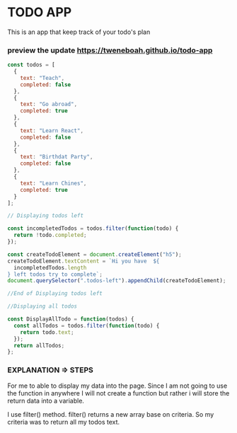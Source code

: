 # TODO APP

This is an app that keep track of your todo's plan
### preview the update <https://tweneboah.github.io/todo-app>

```javascript
const todos = [
  {
    text: "Teach",
    completed: false
  },
  {
    text: "Go abroad",
    completed: true
  },
  {
    text: "Learn React",
    completed: false
  },
  {
    text: "Birthdat Party",
    completed: false
  },
  {
    text: "Learn Chines",
    completed: true
  }
];

// Displaying todos left

const incompletedTodos = todos.filter(function(todo) {
  return !todo.completed;
});

const createTodoElement = document.createElement("h5");
createTodoElement.textContent = `Hi you have  ${
  incompletedTodos.length
} left todos try to complete`;
document.querySelector(".todos-left").appendChild(createTodoElement);

//End of Displaying todos left

//Displaying all todos

const DisplayAllTodo = function(todos) {
  const allTodos = todos.filter(function(todo) {
    return todo.text;
  });
  return allTodos;
};
```

### EXPLANATION => STEPS

For me to able to display my data into the page. Since I am not going to use the function in anywhere I will not create a function but rather i will store the return data into a variable.

I use filter() method. filter() returns a new array base on criteria. So my criteria was to return all my todos text.
